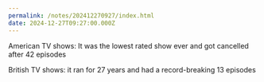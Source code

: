```yaml
---
permalink: /notes/202412270927/index.html
date: 2024-12-27T09:27:00.000Z
---
```


American TV shows: It was the lowest rated show ever and got cancelled after 42 episodes 

British TV shows: it ran for 27 years and had a record-breaking 13 episodes
